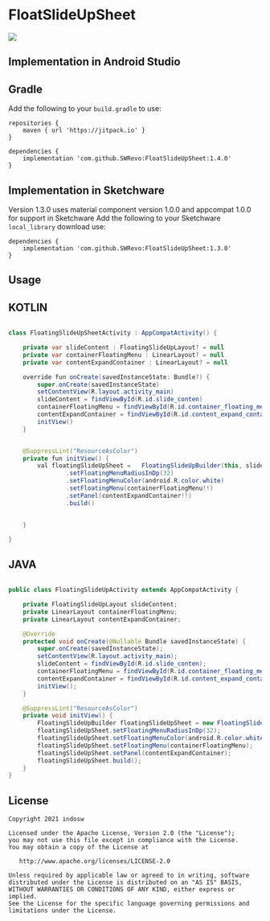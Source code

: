 # FloatSlideUpSheet
[![](https://jitpack.io/v/SWRevo/FloatSlideUpSheet.svg)](https://jitpack.io/#SWRevo/FloatSlideUpSheet)

## Implementation in Android Studio
## Gradle
Add the following to your `build.gradle` to use:
```
repositories {
    maven { url 'https://jitpack.io' }
}

dependencies {
    implementation 'com.github.SWRevo:FloatSlideUpSheet:1.4.0'
}
```
## Implementation in Sketchware
Version 1.3.0 uses material component version 1.0.0 and appcompat 1.0.0 for support in Sketchware
Add the following to your Sketchware `local_library` download use:
```
dependencies {
    implementation 'com.github.SWRevo:FloatSlideUpSheet:1.3.0'
}
```

## Usage
## KOTLIN

```java

class FloatingSlideUpSheetActivity : AppCompatActivity() {

    private var slideContent : FloatingSlideUpLayout? = null
    private var containerFloatingMenu : LinearLayout? = null
    private var contentExpandContainer : LinearLayout? = null

    override fun onCreate(savedInstanceState: Bundle?) {
        super.onCreate(savedInstanceState)
        setContentView(R.layout.activity_main)
        slideContent = findViewById(R.id.slide_conten)
        containerFloatingMenu = findViewById(R.id.container_floating_menu)
        contentExpandContainer = findViewById(R.id.content_expand_container)
        initView()
    }


    @SuppressLint("ResourceAsColor")
    private fun initView() {
        val floatingSlideUpSheet =   FloatingSlideUpBuilder(this, slideContent!!)
                .setFloatingMenuRadiusInDp(32)
                .setFloatingMenuColor(android.R.color.white)
                .setFloatingMenu(containerFloatingMenu!!)
                .setPanel(contentExpandContainer!!)
                .build()


    }

}

```

## JAVA

```java

public class FloatingSlideUpActivity extends AppCompatActivity {

    private FloatingSlideUpLayout slideContent;
    private LinearLayout containerFloatingMenu;
    private LinearLayout contentExpandContainer;

    @Override
    protected void onCreate(@Nullable Bundle savedInstanceState) {
        super.onCreate(savedInstanceState);
        setContentView(R.layout.activity_main);
        slideContent = findViewById(R.id.slide_conten);
        containerFloatingMenu = findViewById(R.id.container_floating_menu);
        contentExpandContainer = findViewById(R.id.content_expand_container);
        initView();
    }

    @SuppressLint("ResourceAsColor")
    private void initView() {
        FloatingSlideUpBuilder floatingSlideUpSheet = new FloatingSlideUpBuilder(this, slideContent);
        floatingSlideUpSheet.setFloatingMenuRadiusInDp(32);
        floatingSlideUpSheet.setFloatingMenuColor(android.R.color.white);
        floatingSlideUpSheet.setFloatingMenu(containerFloatingMenu);
        floatingSlideUpSheet.setPanel(contentExpandContainer);
        floatingSlideUpSheet.build();
    }
}

```

## License

    Copyright 2021 indosw

    Licensed under the Apache License, Version 2.0 (the "License");
    you may not use this file except in compliance with the License.
    You may obtain a copy of the License at

       http://www.apache.org/licenses/LICENSE-2.0

    Unless required by applicable law or agreed to in writing, software
    distributed under the License is distributed on an "AS IS" BASIS,
    WITHOUT WARRANTIES OR CONDITIONS OF ANY KIND, either express or implied.
    See the License for the specific language governing permissions and
    limitations under the License.
